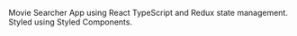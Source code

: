 Movie Searcher App using React TypeScript and Redux state management. Styled using Styled Components.
